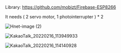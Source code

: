 Library: https://github.com/mobizt/Firebase-ESP8266

It needs ( 2 servo motor, 1 photointerrupter ) * 2

![Hnet-image (2)](https://user-images.githubusercontent.com/72438246/154798972-5f076c56-8b2b-45ac-a1ec-fc895a965c90.gif)

![KakaoTalk_20220216_113949933](https://user-images.githubusercontent.com/72438246/154186380-f5c34710-0e90-4bec-b3a4-1a1d065ed28e.jpg)

![KakaoTalk_20220216_114140928](https://user-images.githubusercontent.com/72438246/154186382-c7e61ee3-45fa-4611-9d34-9674343cfa84.jpg)
